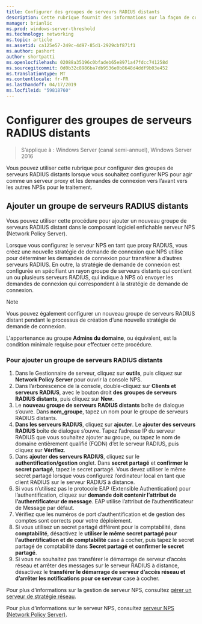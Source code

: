 ```yaml
---
title: Configurer des groupes de serveurs RADIUS distants
description: Cette rubrique fournit des informations sur la façon de configurer des groupes de serveurs RADIUS distants dans le serveur NPS dans Windows Server 2016.
manager: brianlic
ms.prod: windows-server-threshold
ms.technology: networking
ms.topic: article
ms.assetid: ca125e57-249c-4d97-85d1-2929cbf871f1
ms.author: pashort
author: shortpatti
ms.openlocfilehash: 02088a35196c0bfadeb65e8971a47fdcc741258d
ms.sourcegitcommit: 0d0b32c8986ba7db9536e0b8648d4ddf9b03e452
ms.translationtype: MT
ms.contentlocale: fr-FR
ms.lasthandoff: 04/17/2019
ms.locfileid: "59818760"
---
```

# <a name="configure-remote-radius-server-groups"></a>Configurer des groupes de serveurs RADIUS distants

>S’applique à : Windows Server (canal semi-annuel), Windows Server 2016

Vous pouvez utiliser cette rubrique pour configurer des groupes de serveurs RADIUS distants lorsque vous souhaitez configurer NPS pour agir comme un serveur proxy et les demandes de connexion vers l’avant vers les autres NPSs pour le traitement.

## <a name="add-a-remote-radius-server-group"></a>Ajouter un groupe de serveurs RADIUS distants

Vous pouvez utiliser cette procédure pour ajouter un nouveau groupe de serveurs RADIUS distant dans le composant logiciel enfichable serveur NPS (Network Policy Server).

Lorsque vous configurez le serveur NPS en tant que proxy RADIUS, vous créez une nouvelle stratégie de demande de connexion que NPS utilise pour déterminer les demandes de connexion pour transférer à d’autres serveurs RADIUS. En outre, la stratégie de demande de connexion est configurée en spécifiant un rayon groupe de serveurs distants qui contient un ou plusieurs serveurs RADIUS, qui indique à NPS où envoyer les demandes de connexion qui correspondent à la stratégie de demande de connexion.

>[!NOTE]
>Vous pouvez également configurer un nouveau groupe de serveurs RADIUS distant pendant le processus de création d’une nouvelle stratégie de demande de connexion.

L'appartenance au groupe **Admins du domaine**, ou équivalent, est la condition minimale requise pour effectuer cette procédure.

### <a name="to-add-a-remote-radius-server-group"></a>Pour ajouter un groupe de serveurs RADIUS distants 

1. Dans le Gestionnaire de serveur, cliquez sur **outils**, puis cliquez sur **Network Policy Server** pour ouvrir la console NPS.
2. Dans l’arborescence de la console, double-cliquez sur **Clients et serveurs RADIUS**, avec le bouton droit **des groupes de serveurs RADIUS distants**, puis cliquez sur **New**.
3. Le **nouveau groupe de serveurs RADIUS distants** boîte de dialogue s’ouvre. Dans **nom_groupe**, tapez un nom pour le groupe de serveurs RADIUS distants.
4. **Dans les serveurs RADIUS**, cliquez sur **ajouter**. Le **ajouter des serveurs RADIUS** boîte de dialogue s’ouvre. Tapez l’adresse IP du serveur RADIUS que vous souhaitez ajouter au groupe, ou tapez le nom de domaine entièrement qualifié \(FQDN\) d’et le serveur RADIUS, puis cliquez sur **Vérifiez**.
5. Dans **ajouter des serveurs RADIUS**, cliquez sur le **authentification/gestion** onglet. Dans **secret partagé** et **confirmer le secret partagé**, tapez le secret partagé. Vous devez utiliser le même secret partagé lorsque vous configurez l’ordinateur local en tant que client RADIUS sur le serveur RADIUS à distance.
6. Si vous n’utilisez pas le protocole EAP (Extensible Authentication) pour l’authentification, cliquez sur **demande doit contenir l’attribut de l’authentificateur de message**. EAP utilise l’attribut de l’authentificateur de Message par défaut.
7. Vérifiez que les numéros de port d’authentification et de gestion des comptes sont corrects pour votre déploiement.
8. Si vous utilisez un secret partagé différent pour la comptabilité, dans **comptabilité**, désactivez le **utiliser le même secret partagé pour l’authentification et de comptabilité** case à cocher, puis tapez le secret partagé de comptabilité dans  **Secret partagé** et **confirmer le secret partagé**.
9. Si vous ne souhaitez pas transférer le démarrage de serveur d’accès réseau et arrêter des messages sur le serveur RADIUS à distance, désactivez le **transférer le démarrage de serveur d’accès réseau et d’arrêter les notifications pour ce serveur** case à cocher.

Pour plus d’informations sur la gestion de serveur NPS, consultez [gérer un serveur de stratégie réseau](nps-manage-top.md).

Pour plus d’informations sur le serveur NPS, consultez [serveur NPS (Network Policy Server)](nps-top.md).

